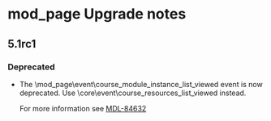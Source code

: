 # mod_page Upgrade notes

## 5.1rc1

### Deprecated

- The \mod_page\event\course_module_instance_list_viewed event is now deprecated. Use \core\event\course_resources_list_viewed instead.

  For more information see [MDL-84632](https://tracker.moodle.org/browse/MDL-84632)
